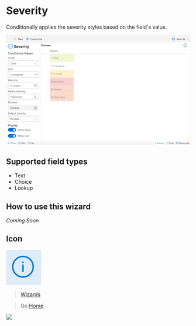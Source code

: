 # Severity

Conditionally applies the severity styles based on the field's value.

![Severity Wizard](../assets/WizardSeverity.png)

## Supported field types
- Text
- Choice
- Lookup

## How to use this wizard

_Coming Soon_

## Icon

![Icon](../assets/icons/Info.png)

> [Wizards](./index.md)

> Go [Home](../index.md)

![](https://telemetry.sharepointpnp.com/sp-dev-solutions/solutions/ColumnFormatter/wiki/Wizards/Severity)